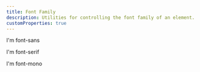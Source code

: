 ```yaml
---
title: Font Family
description: Utilities for controlling the font family of an element.
customProperties: true
---
```

<div>
	<table-utility prefix="font" property="font-family" custom-property="font" class="mb-lg"></table-utility>
    <card-example>
		<div class="container h-full rounded-md bg-surface-1 p-24">
			<p class="font-sans border-b border-alpha-1 mb-24 pb-24">I'm font-sans</p>
			<p class="font-serif border-b border-alpha-1 mb-24 pb-24">I'm font-serif</p>
			<p class="font-mono">I'm font-mono</p>
		</div>
    </card-example>
</div>